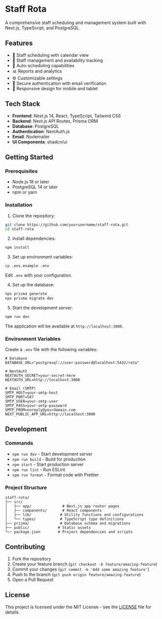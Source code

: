 # Staff Rota

A comprehensive staff scheduling and management system built with Next.js, TypeScript, and PostgreSQL.

## Features

- 📅 Staff scheduling with calendar view
- 👥 Staff management and availability tracking
- 🔄 Auto-scheduling capabilities
- 📊 Reports and analytics
- ⚙️ Customizable settings
- 🔐 Secure authentication with email verification
- 📱 Responsive design for mobile and tablet

## Tech Stack

- **Frontend**: Next.js 14, React, TypeScript, Tailwind CSS
- **Backend**: Next.js API Routes, Prisma ORM
- **Database**: PostgreSQL
- **Authentication**: NextAuth.js
- **Email**: Nodemailer
- **UI Components**: shadcn/ui

## Getting Started

### Prerequisites

- Node.js 18 or later
- PostgreSQL 14 or later
- npm or yarn

### Installation

1. Clone the repository:
```bash
git clone https://github.com/yourusername/staff-rota.git
cd staff-rota
```

2. Install dependencies:
```bash
npm install
```

3. Set up environment variables:
```bash
cp .env.example .env
```
Edit `.env` with your configuration.

4. Set up the database:
```bash
npx prisma generate
npx prisma migrate dev
```

5. Start the development server:
```bash
npm run dev
```

The application will be available at `http://localhost:3000`.

### Environment Variables

Create a `.env` file with the following variables:

```env
# Database
DATABASE_URL="postgresql://user:password@localhost:5432/rota"

# NextAuth
NEXTAUTH_SECRET=your-secret-here
NEXTAUTH_URL=http://localhost:3000

# Email (SMTP)
SMTP_HOST=your-smtp-host
SMTP_PORT=587
SMTP_USER=your-smtp-user
SMTP_PASS=your-smtp-password
SMTP_FROM=noreply@yourdomain.com
NEXT_PUBLIC_APP_URL=http://localhost:3000
```

## Development

### Commands

- `npm run dev` - Start development server
- `npm run build` - Build for production
- `npm start` - Start production server
- `npm run lint` - Run ESLint
- `npm run format` - Format code with Prettier

### Project Structure

```
staff-rota/
├── src/
│   ├── app/              # Next.js app router pages
│   ├── components/       # React components
│   ├── lib/             # Utility functions and configurations
│   └── types/           # TypeScript type definitions
├── prisma/              # Database schema and migrations
├── public/             # Static assets
└── package.json        # Project dependencies and scripts
```

## Contributing

1. Fork the repository
2. Create your feature branch (`git checkout -b feature/amazing-feature`)
3. Commit your changes (`git commit -m 'Add some amazing feature'`)
4. Push to the branch (`git push origin feature/amazing-feature`)
5. Open a Pull Request

## License

This project is licensed under the MIT License - see the [LICENSE](LICENSE) file for details. 